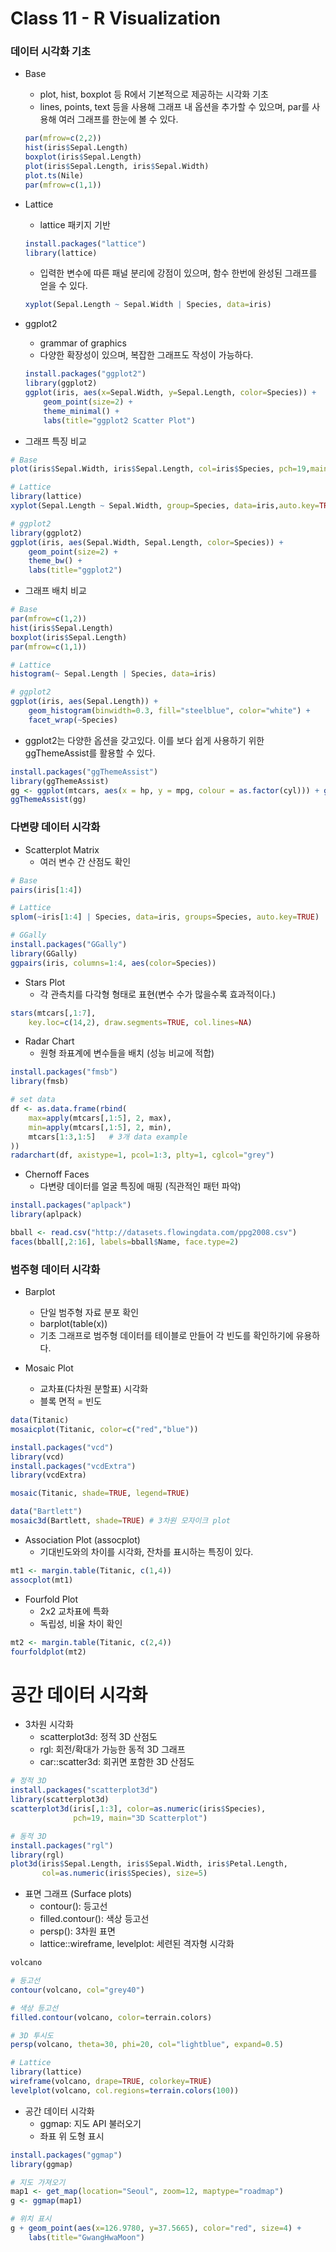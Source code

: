 # Class 11 - R Visualization

### 데이터 시각화 기초

- Base
    - plot, hist, boxplot 등 R에서 기본적으로 제공하는 시각화 기초
    - lines, points, text 등을 사용해 그래프 내 옵션을 추가할 수 있으며, par를 사용해 여러 그래프를 한눈에 볼  수 있다.
    ```r
    par(mfrow=c(2,2))  
    hist(iris$Sepal.Length)
    boxplot(iris$Sepal.Length)
    plot(iris$Sepal.Length, iris$Sepal.Width)
    plot.ts(Nile)
    par(mfrow=c(1,1)) 
    ```

- Lattice
    - lattice 패키지 기반
    ```r
    install.packages("lattice")
    library(lattice)
    ```
    - 입력한 변수에 따른 패널 분리에 강점이 있으며, 함수 한번에 완성된 그래프를 얻을 수 있다.
    ```r
    xyplot(Sepal.Length ~ Sepal.Width | Species, data=iris)
    ```

- ggplot2
    - grammar of graphics
    - 다양한 확장성이 있으며, 복잡한 그래프도 작성이 가능하다.
    ```r
    install.packages("ggplot2")
    library(ggplot2)
    ggplot(iris, aes(x=Sepal.Width, y=Sepal.Length, color=Species)) +
        geom_point(size=2) +
        theme_minimal() +
        labs(title="ggplot2 Scatter Plot")
    ```

- 그래프 특징 비교
```r
# Base
plot(iris$Sepal.Width, iris$Sepal.Length, col=iris$Species, pch=19,main="Base")

# Lattice
library(lattice)
xyplot(Sepal.Length ~ Sepal.Width, group=Species, data=iris,auto.key=TRUE, main="Lattice")

# ggplot2
library(ggplot2)
ggplot(iris, aes(Sepal.Width, Sepal.Length, color=Species)) +
    geom_point(size=2) +
    theme_bw() +
    labs(title="ggplot2")
```

- 그래프 배치 비교
```r
# Base
par(mfrow=c(1,2))
hist(iris$Sepal.Length)
boxplot(iris$Sepal.Length)
par(mfrow=c(1,1))

# Lattice
histogram(~ Sepal.Length | Species, data=iris)

# ggplot2
ggplot(iris, aes(Sepal.Length)) +
    geom_histogram(binwidth=0.3, fill="steelblue", color="white") +
    facet_wrap(~Species)
```

- ggplot2는 다양한 옵션을 갖고있다. 이를 보다 쉽게 사용하기 위한 ggThemeAssist를 활용할 수 있다.
```r
install.packages("ggThemeAssist")
library(ggThemeAssist)
gg <- ggplot(mtcars, aes(x = hp, y = mpg, colour = as.factor(cyl))) + geom_point()
ggThemeAssist(gg)
```

### 다변량 데이터 시각화

- Scatterplot Matrix
    - 여러 변수 간 산점도 확인
```r
# Base
pairs(iris[1:4])

# Lattice
splom(~iris[1:4] | Species, data=iris, groups=Species, auto.key=TRUE)

# GGally
install.packages("GGally")
library(GGally)
ggpairs(iris, columns=1:4, aes(color=Species))
```

- Stars Plot
    - 각 관측치를 다각형 형태로 표현(변수 수가 많을수록 효과적이다.)
```r
stars(mtcars[,1:7],
    key.loc=c(14,2), draw.segments=TRUE, col.lines=NA)
```

- Radar Chart
    - 원형 좌표계에 변수들을 배치 (성능 비교에 적합)
```r
install.packages("fmsb")
library(fmsb)

# set data
df <- as.data.frame(rbind(
    max=apply(mtcars[,1:5], 2, max),
    min=apply(mtcars[,1:5], 2, min),
    mtcars[1:3,1:5]   # 3개 data example
))
radarchart(df, axistype=1, pcol=1:3, plty=1, cglcol="grey")
```

- Chernoff Faces
    - 다변량 데이터를 얼굴 특징에 매핑 (직관적인 패턴 파악)
```r
install.packages("aplpack")
library(aplpack)

bball <- read.csv("http://datasets.flowingdata.com/ppg2008.csv")
faces(bball[,2:16], labels=bball$Name, face.type=2)
```

### 범주형 데이터 시각화

- Barplot
    - 단일 범주형 자료 분포 확인
    - barplot(table(x))
    - 기초 그래프로 범주형 데이터를 테이블로 만들어 각 빈도를 확인하기에 유용하다.

- Mosaic Plot
    - 교차표(다차원 분할표) 시각화
    - 블록 면적 = 빈도
```r
data(Titanic)
mosaicplot(Titanic, color=c("red","blue"))

install.packages("vcd")
library(vcd)
install.packages("vcdExtra")
library(vcdExtra)

mosaic(Titanic, shade=TRUE, legend=TRUE)

data("Bartlett")
mosaic3d(Bartlett, shade=TRUE) # 3차원 모자이크 plot
```

- Association Plot (assocplot)
    - 기대빈도와의 차이를 시각화, 잔차를 표시하는 특징이 있다.
```r
mt1 <- margin.table(Titanic, c(1,4))
assocplot(mt1)
```

- Fourfold Plot
    - 2x2 교차표에 특화
    - 독립성, 비율 차이 확인
```r
mt2 <- margin.table(Titanic, c(2,4))
fourfoldplot(mt2)
```

# 공간 데이터 시각화
- 3차원 시각화
    - scatterplot3d: 정적 3D 산점도
    - rgl: 회전/확대가 가능한 동적 3D 그래프
    - car::scatter3d: 회귀면 포함한 3D 산점도
```r
# 정적 3D
install.packages("scatterplot3d")
library(scatterplot3d)
scatterplot3d(iris[,1:3], color=as.numeric(iris$Species),
              pch=19, main="3D Scatterplot")

# 동적 3D
install.packages("rgl")
library(rgl)
plot3d(iris$Sepal.Length, iris$Sepal.Width, iris$Petal.Length,
       col=as.numeric(iris$Species), size=5)
```

- 표면 그래프 (Surface plots)
    - contour(): 등고선
    - filled.contour(): 색상 등고선
    - persp(): 3차원 표면
    - lattice::wireframe, levelplot: 세련된 격자형 시각화
```r
volcano

# 등고선
contour(volcano, col="grey40")

# 색상 등고선
filled.contour(volcano, color=terrain.colors)

# 3D 투시도
persp(volcano, theta=30, phi=20, col="lightblue", expand=0.5)

# Lattice
library(lattice)
wireframe(volcano, drape=TRUE, colorkey=TRUE)
levelplot(volcano, col.regions=terrain.colors(100))
```

- 공간 데이터 시각화
    - ggmap: 지도 API 불러오기
    - 좌표 위 도형 표시
```r
install.packages("ggmap")
library(ggmap)

# 지도 가져오기
map1 <- get_map(location="Seoul", zoom=12, maptype="roadmap")
g <- ggmap(map1)

# 위치 표시
g + geom_point(aes(x=126.9780, y=37.5665), color="red", size=4) +
    labs(title="GwangHwaMoon")
```
